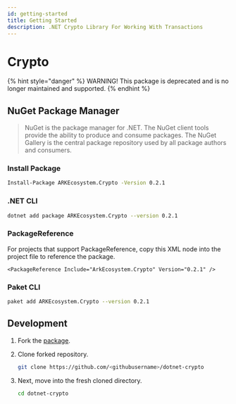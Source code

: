 ```yaml
---
id: getting-started
title: Getting Started
description: .NET Crypto Library For Working With Transactions
---
```


# Crypto

{% hint style="danger" %}
WARNING! This package is deprecated and is no longer maintained and supported.
{% endhint %}

## NuGet Package Manager

> NuGet is the package manager for .NET. The NuGet client tools provide the ability to produce and consume packages. The NuGet Gallery is the central package repository used by all package authors and consumers.

### Install Package

```bash
Install-Package ARKEcosystem.Crypto -Version 0.2.1
```

### .NET CLI

```bash
dotnet add package ARKEcosystem.Crypto --version 0.2.1
```

### PackageReference

For projects that support PackageReference, copy this XML node into the project file to reference the package.

```markup
<PackageReference Include="ArkEcosystem.Crypto" Version="0.2.1" />
```

### Paket CLI

```bash
paket add ARKEcosystem.Crypto --version 0.2.1
```

## Development

1. Fork the [package](https://github.com/ARKEcosystem/dotnet-crypto).
2. Clone forked repository.

   ```bash
   git clone https://github.com/<githubusername>/dotnet-crypto
   ```

3. Next, move into the fresh cloned directory.

   ```bash
   cd dotnet-crypto
   ```

